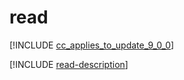 # read

[!INCLUDE [cc_applies_to_update_9_0_0](../../../includes/cc_applies_to_update_9_0_0.md)]

[!INCLUDE [read-description](includes/read-description.md)]